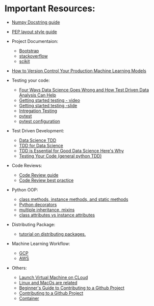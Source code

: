 # Important Resources:

* [Numpy Docstring guide](https://numpydoc.readthedocs.io/en/latest/format.html)
* [PEP layout style guide](https://www.python.org/dev/peps/pep-0008/?#code-lay-out)
* Project Documentaion:
    - [Bootstrap](https://github.com/twbs/bootstrap)
    - [stackoverflow](https://github.com/jjrunner/stackoverflow)
    - [scikit](https://github.com/scikit-learn/scikit-learn)
    
* [How to Version Control Your Production Machine Learning Models](https://algorithmia.com/blog/how-to-version-control-your-production-machine-learning-models)

* Testing your code:
    * [Four Ways Data Science Goes Wrong and How Test Driven Data Analysis Can Help](https://www.predictiveanalyticsworld.com/machinelearningtimes/four-ways-data-science-goes-wrong-and-how-test-driven-data-analysis-can-help/6947/)
    * [Getting started testing - video](https://www.youtube.com/watch?v=FxSsnHeWQBY)
    * [Getting started testing -slide](https://speakerdeck.com/pycon2014/getting-started-testing-by-ned-batchelder?slide=21)
    * [Intregation Testing](https://www.fullstackpython.com/integration-testing.html)
    * [pytest](https://docs.pytest.org/en/latest/getting-started.html)
    * [pytest configuration](https://docs.pytest.org/en/latest/customize.html)

* Test Driven Development:
    - [Data Science TDD](https://www.linkedin.com/pulse/data-science-test-driven-development-sam-savage/)
    - [TDD for Data Science](http://engineering.pivotal.io/post/test-driven-development-for-data-science/)
    - [TDD is Essential for Good Data Science Here's Why](https://medium.com/uk-hydrographic-office/test-driven-development-is-essential-for-good-data-science-heres-why-db7975a03a44)
    - [Testing Your Code (general python TDD)](https://docs.python-guide.org/writing/tests/)
    
* Code Reviews:
    - [Code Review guide](https://github.com/lyst/MakingLyst/tree/master/code-reviews)
    - [Code Review best practice](https://www.kevinlondon.com/2015/05/05/code-review-best-practices.html)
    
* Python OOP:
    - [class methods, instance methods, and static methods ](https://realpython.com/instance-class-and-static-methods-demystified/)
    - [Python decorators ](https://realpython.com/primer-on-python-decorators/)
    - [multiple inheritance, mixins ](https://easyaspython.com/mixins-for-fun-and-profit-cb9962760556)
    - [class attributes vs instance attributes](https://www.python-course.eu/python3_class_and_instance_attributes.php)
    
* Distributing Package:
    - [tutorial on distributing packages.](https://packaging.python.org/tutorials/packaging-projects/)
    
* Machine Learning Workflow:
    - [GCP](https://cloud.google.com/ai-platform/docs/ml-solutions-overview)
    - [AWS](https://docs.aws.amazon.com/sagemaker/latest/dg/how-it-works-mlconcepts.html)
    
    
    
    
* Others:
    - [Launch Virtual Machine on CLoud](https://aws.amazon.com/getting-started/hands-on/launch-a-virtual-machine/)
    - [Linux and MacOs are related](https://www.quora.com/Is-macOS-essentially-built-on-top-of-Linux)
    - [Beginner's Guide to Contributing to a Github Project](https://akrabat.com/the-beginners-guide-to-contributing-to-a-github-project/)
    - [Contributing to a Github Project](https://github.com/MarcDiethelm/contributing/blob/master/README.md)
    - [Container](https://techbeacon.com/enterprise-it/30-essential-container-technology-tools-resources-0)
    

